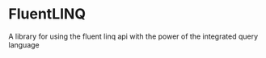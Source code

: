 # FluentLINQ
A library for using the fluent linq api with the power of the integrated query language
